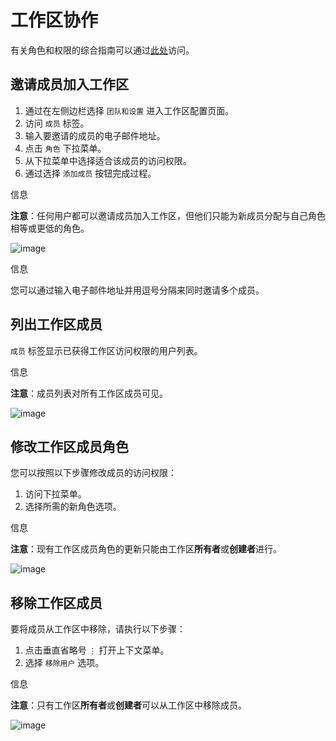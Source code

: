 # 工作区协作

有关角色和权限的综合指南可以通过[此处](https://docs.nocodb.com/roles-and-permissions/roles-permissions-overview)访问。

## 邀请成员加入工作区[](https://docs.nocodb.com/views/views-overview/#invite-members-to-workspace "直接链接到邀请成员加入工作区")

1. 通过在左侧边栏选择 `团队和设置` 进入工作区配置页面。
2. 访问 `成员` 标签。
3. 输入要邀请的成员的电子邮件地址。
4. 点击 `角色` 下拉菜单。
5. 从下拉菜单中选择适合该成员的访问权限。
6. 通过选择 `添加成员` 按钮完成过程。

信息

**注意**：任何用户都可以邀请成员加入工作区，但他们只能为新成员分配与自己角色相等或更低的角色。

![image](https://docs.nocodb.com/assets/images/workspace-collaboration-acb162d8d579249744a6a2d6e3280fbf.png)

信息

您可以通过输入电子邮件地址并用逗号分隔来同时邀请多个成员。

## 列出工作区成员[](https://docs.nocodb.com/views/views-overview/#list-workspace-members "直接链接到列出工作区成员")

`成员` 标签显示已获得工作区访问权限的用户列表。

信息

**注意**：成员列表对所有工作区成员可见。

![image](https://docs.nocodb.com/assets/images/workspace-members-list-52e58f7e389b1a6840ce31a4a195104a.png)

## 修改工作区成员角色[](https://docs.nocodb.com/views/views-overview/#modify-workspace-member-roles "直接链接到修改工作区成员角色")

您可以按照以下步骤修改成员的访问权限：

1. 访问下拉菜单。
2. 选择所需的新角色选项。

信息

**注意**：现有工作区成员角色的更新只能由工作区**所有者**或**创建者**进行。

![image](https://docs.nocodb.com/assets/images/workspace-members-role-change-be6445f0fa9629193ac81affb3b843f1.png)

## 移除工作区成员[](https://docs.nocodb.com/views/views-overview/#remove-workspace-members "直接链接到移除工作区成员")

要将成员从工作区中移除，请执行以下步骤：

1. 点击垂直省略号 `⋮` 打开上下文菜单。
2. 选择 `移除用户` 选项。

信息

**注意**：只有工作区**所有者**或**创建者**可以从工作区中移除成员。

![image](https://docs.nocodb.com/assets/images/workspace-members-remove-70769f0f7d860d5436cd08030d0e26c2.png)